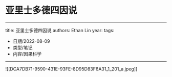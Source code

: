 # 亚里士多德四因说


---
title: 亚里士多德四因说
authors: Ethan Lin
year:
tags:
  - 日期/2022-08-09 
  - 类型/笔记 
  - 内容/因果科学 
---




![[DCA7DB71-9590-431E-93FE-8D95D83F6A31_1_201_a.jpeg]]
